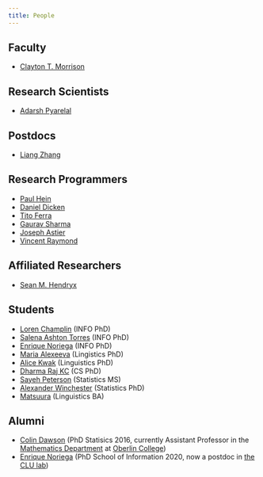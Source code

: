 ```yaml
---
title: People
---
```


## Faculty
- [Clayton T. Morrison](clayton)

## Research Scientists
- [Adarsh Pyarelal](http://adarsh.cc)

## Postdocs
- [Liang Zhang](https://github.com/ualiangzhang)

## Research Programmers
- [Paul Hein](https://github.com/pauldhein)
- [Daniel Dicken](https://github.com/dpdicken)
- [Tito Ferra](https://github.com/titomeister)
- [Gaurav Sharma](https://github.com/gauravsh0812)
- [Joseph Astier](https://github.com/jastier)
- [Vincent Raymond](https://github.com/vincentraymond-ua)

## Affiliated Researchers
- [Sean M. Hendryx](https://smhendryx.github.io/)

## Students
- [Loren Champlin](https://github.com/lchamp87x) (INFO PhD)
- [Salena Ashton Torres](https://github.com/SalenaAshton) (INFO PhD)
- [Enrique Noriega](https://enoriega.info/about) (INFO PhD)
- [Maria Alexeeva](https://linguistics.arizona.edu/user/maria-alexeeva) (Lingistics PhD)
- [Alice Kwak](https://linguistics.arizona.edu/user/alice-kwak) (Linguistics PhD)
- [Dharma Raj KC](https://www.cs.arizona.edu/person/dharma-kc) (CS PhD)
- [Sayeh Peterson](https://www.math.arizona.edu/people/petersons) (Statistics MS)
- [Alexander Winchester](https://www.math.arizona.edu/people/winchester) (Statistics PhD)
- [Matsuura](https://lingprefix.info/) (Linguistics BA)

## Alumni
- [Colin Dawson](http://colinreimerdawson.com/) (PhD Statisics 2016, currently Assistant Professor in the [Mathematics Department](https://www.oberlin.edu/arts-and-sciences/departments/mathematics) at [Oberlin College](https://www.oberlin.edu/))
- [Enrique Noriega](https://enoriega.info/about) (PhD School of Information 2020, now a postdoc in [the CLU lab](http://clulab.cs.arizona.edu/))

